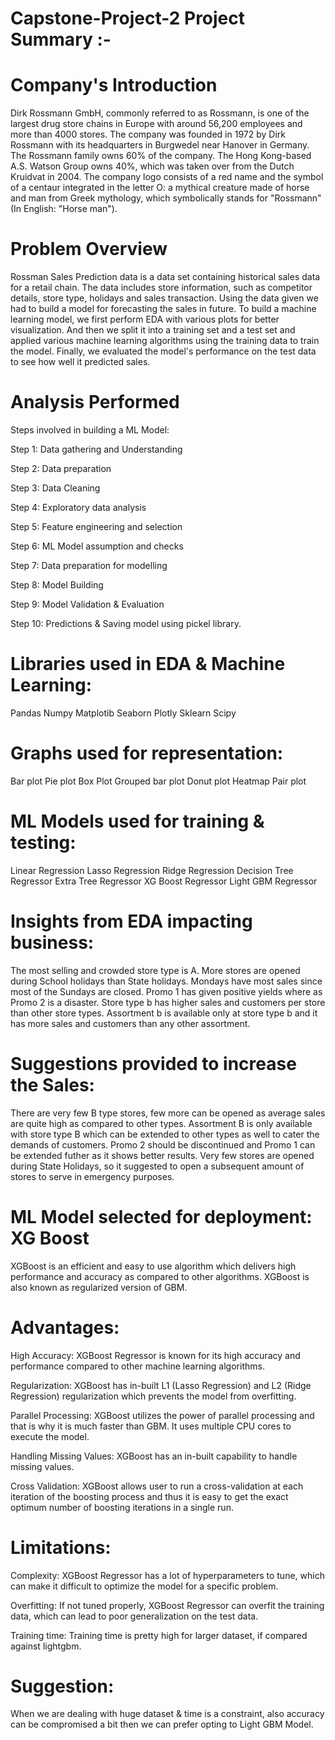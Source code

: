 # Capstone-Project-2 Project Summary :-

# Company's Introduction

Dirk Rossmann GmbH, commonly referred to as Rossmann, is one of the largest drug store chains in Europe with around 56,200 employees and more than 4000 stores.
The company was founded in 1972 by Dirk Rossmann with its headquarters in Burgwedel near Hanover in Germany. The Rossmann family owns 60% of the company. The Hong Kong-based A.S. Watson Group owns 40%, which was taken over from the Dutch Kruidvat in 2004.
The company logo consists of a red name and the symbol of a centaur integrated in the letter O: a mythical creature made of horse and man from Greek mythology, which symbolically stands for "Rossmann" (In English: "Horse man").

# Problem Overview
Rossman Sales Prediction data is a data set containing historical sales data for a retail chain. The data includes store information, such as competitor details, store type, holidays and sales transaction.
Using the data given we had to build a model for forecasting the sales in future.
To build a machine learning model, we first perform EDA with various plots for better visualization.
And then we split it into a training set and a test set and applied various machine learning algorithms using the training data to train the model. Finally, we evaluated the model's performance on the test data to see how well it predicted sales.

# Analysis Performed

Steps involved in building a ML Model:

Step 1: Data gathering and Understanding

Step 2: Data preparation

Step 3: Data Cleaning

Step 4: Exploratory data analysis

Step 5: Feature engineering and selection

Step 6: ML Model assumption and checks

Step 7: Data preparation for modelling

Step 8: Model Building

Step 9: Model Validation & Evaluation

Step 10: Predictions & Saving model using pickel library.

# Libraries used in EDA & Machine Learning:

Pandas
Numpy
Matplotib
Seaborn
Plotly
Sklearn
Scipy

# Graphs used for representation:

Bar plot
Pie plot
Box Plot
Grouped bar plot
Donut plot
Heatmap
Pair plot

# ML Models used for training & testing:

Linear Regression
Lasso Regression
Ridge Regression
Decision Tree Regressor
Extra Tree Regressor
XG Boost Regressor
Light GBM Regressor


# Insights from EDA impacting business:

The most selling and crowded store type is A.
More stores are opened during School holidays than State holidays.
Mondays have most sales since most of the Sundays are closed.
Promo 1 has given positive yields where as Promo 2 is a disaster.
Store type b has higher sales and customers per store than other store types.
Assortment b is available only at store type b and it has more sales and customers than any other assortment.

# Suggestions provided to increase the Sales:

There are very few B type stores, few more can be opened as average sales are quite high as compared to other types.
Assortment B is only available with store type B which can be extended to other types as well to cater the demands of customers.
Promo 2 should be discontinued and Promo 1 can be extended futher as it shows better results.
Very few stores are opened during State Holidays, so it suggested to open a subsequent amount of stores to serve in emergency purposes.

# ML Model selected for deployment: XG Boost

XGBoost is an efficient and easy to use algorithm which delivers high performance and accuracy as compared to other algorithms. XGBoost is also known as regularized version of GBM.

# Advantages:

High Accuracy: XGBoost Regressor is known for its high accuracy and performance compared to other machine learning algorithms.

Regularization: XGBoost has in-built L1 (Lasso Regression) and L2 (Ridge Regression) regularization which prevents the model from overfitting.

Parallel Processing: XGBoost utilizes the power of parallel processing and that is why it is much faster than GBM. It uses multiple CPU cores to execute the model.

Handling Missing Values: XGBoost has an in-built capability to handle missing values.

Cross Validation: XGBoost allows user to run a cross-validation at each iteration of the boosting process and thus it is easy to get the exact optimum number of boosting iterations in a single run.

# Limitations:

Complexity: XGBoost Regressor has a lot of hyperparameters to tune, which can make it difficult to optimize the model for a specific problem.

Overfitting: If not tuned properly, XGBoost Regressor can overfit the training data, which can lead to poor generalization on the test data.

Training time: Training time is pretty high for larger dataset, if compared against lightgbm.

# Suggestion:

When we are dealing with huge dataset & time is a constraint, also accuracy can be compromised a bit then we can prefer opting to Light GBM Model.
